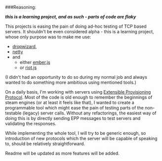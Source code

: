 ###Reasoning:

***this is a learning project, and as such - parts of code are flaky***

This projects is easing the pain of doing ad-hoc testing of TCP based servers. It shouldn't be even considered alpha - this is a learning project, whose only purpose was to make me use:

* [dropwizard](http://www.dropwizard.io/),
* [netty](http://netty.io/)
* and
    * either [ember.js](http://emberjs.com/)
    * or [riot.js](https://moot.it/riotjs/)

(I didn't had an opportunity to do so during my normal job and always wanted to do something more ambitious using mentioned tools.)

On a daily basis, I'm working with servers using [Extensible Provisioning Protocol](http://tools.ietf.org/html/rfc5730). Most of the code is old enough to remember the beginnings of steam engines (or at least it feels like that), I wanted to create a programmable tool which might ease the pain of testing parts of the non-testable (legacy) server calls. Without any refactorings, the easiest way of doing this is by directly sending EPP messages to test servers and validating the responses.

While implementing the whole tool, I will try to be generic enough, so introduction of new protocols which the server will be capable of speaking to, should be relatively straightforward.

Readme will be updated as more features will be added.
